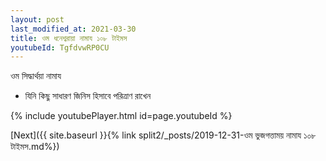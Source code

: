 ```yaml
---
layout: post
last_modified_at: 2021-03-30
title: ওম ধনেশ্বরায়া নামায ১০৮ টাইমস
youtubeId: TgfdvwRP0CU
---
```

 
 
 ওম সিদ্ধার্থয়া নামায  
 
 -  যিনি কিছু সাধারণ জিনিস হিসাবে পরিত্রাণ রাখেন 
 
  
 
  
 
 
 
 
 
 


{% include youtubePlayer.html id=page.youtubeId %}
 
[Next]({{ site.baseurl }}{% link  split2/_posts/2019-12-31-ওম ভুজগত্তাময় নামায ১০৮ টাইমস.md%})
 
